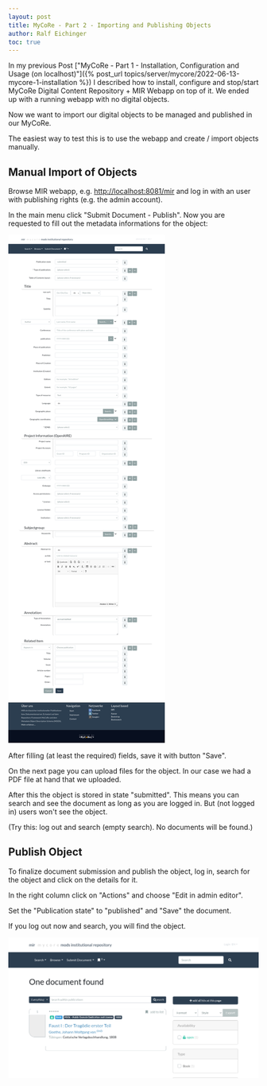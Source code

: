 ```yaml
---
layout: post
title: MyCoRe - Part 2 - Importing and Publishing Objects
author: Ralf Eichinger
toc: true
---
```


In my previous Post ["MyCoRe - Part 1 - Installation, Configuration and Usage (on localhost)"]({% post_url topics/server/mycore/2022-06-13-mycore-1-installation %}) I described how to install,
configure and stop/start MyCoRe Digital Content Repository + MIR Webapp on top of it.
We ended up with a running webapp with no digital objects.

Now we want to import our digital objects to be managed and published in our MyCoRe.

The easiest way to test this is to use the webapp and create / import objects manually.

## Manual Import of Objects

Browse MIR webapp, e.g. <http://localhost:8081/mir> and log in with an user with publishing rights (e.g. the admin account).

In the main menu click "Submit Document - Publish".
Now you are requested to fill out the metadata informations for the object:

![MIR Submit Object](/assets/topics/server/mycore/mir-submit-object-01.png)

After filling (at least the required) fields, save it with button "Save".

On the next page you can upload files for the object.
In our case we had a PDF file at hand that we uploaded.

After this the object is stored in state "submitted". This means you can search and see the document
as long as you are logged in. But (not logged in) users won't see the object.

(Try this: log out and search (empty search). No documents will be found.)

## Publish Object

To finalize document submission and publish the object, log in, search for the object and click on the details for it.

In the right column click on "Actions" and choose "Edit in admin editor".

Set the "Publication state" to "published" and "Save" the document.

If you log out now and search, you will find the object.

![MIR Publish Object](/assets/topics/server/mycore/mir-submit-object-02.png)
